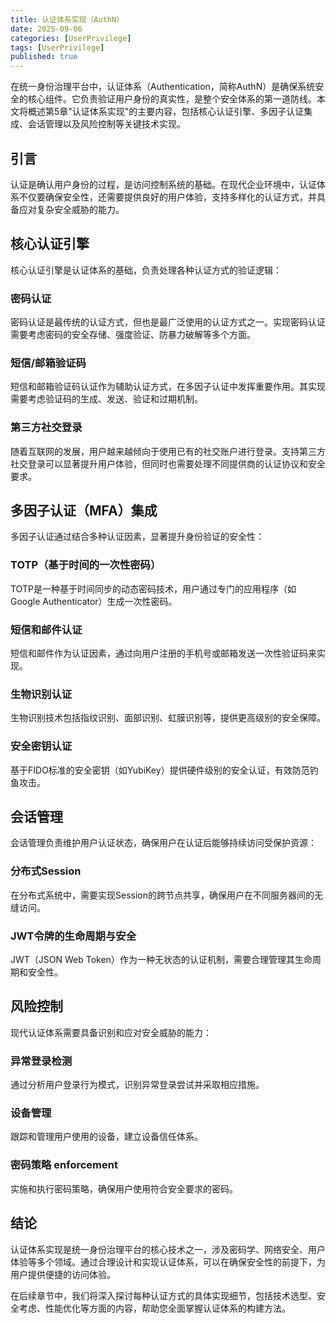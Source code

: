 ```yaml
---
title: 认证体系实现（AuthN）
date: 2025-09-06
categories: [UserPrivilege]
tags: [UserPrivilege]
published: true
---
```


在统一身份治理平台中，认证体系（Authentication，简称AuthN）是确保系统安全的核心组件。它负责验证用户身份的真实性，是整个安全体系的第一道防线。本文将概述第5章"认证体系实现"的主要内容，包括核心认证引擎、多因子认证集成、会话管理以及风险控制等关键技术实现。

## 引言

认证是确认用户身份的过程，是访问控制系统的基础。在现代企业环境中，认证体系不仅要确保安全性，还需要提供良好的用户体验，支持多样化的认证方式，并具备应对复杂安全威胁的能力。

## 核心认证引擎

核心认证引擎是认证体系的基础，负责处理各种认证方式的验证逻辑：

### 密码认证

密码认证是最传统的认证方式，但也是最广泛使用的认证方式之一。实现密码认证需要考虑密码的安全存储、强度验证、防暴力破解等多个方面。

### 短信/邮箱验证码

短信和邮箱验证码认证作为辅助认证方式，在多因子认证中发挥重要作用。其实现需要考虑验证码的生成、发送、验证和过期机制。

### 第三方社交登录

随着互联网的发展，用户越来越倾向于使用已有的社交账户进行登录。支持第三方社交登录可以显著提升用户体验，但同时也需要处理不同提供商的认证协议和安全要求。

## 多因子认证（MFA）集成

多因子认证通过结合多种认证因素，显著提升身份验证的安全性：

### TOTP（基于时间的一次性密码）

TOTP是一种基于时间同步的动态密码技术，用户通过专门的应用程序（如Google Authenticator）生成一次性密码。

### 短信和邮件认证

短信和邮件作为认证因素，通过向用户注册的手机号或邮箱发送一次性验证码来实现。

### 生物识别认证

生物识别技术包括指纹识别、面部识别、虹膜识别等，提供更高级别的安全保障。

### 安全密钥认证

基于FIDO标准的安全密钥（如YubiKey）提供硬件级别的安全认证，有效防范钓鱼攻击。

## 会话管理

会话管理负责维护用户认证状态，确保用户在认证后能够持续访问受保护资源：

### 分布式Session

在分布式系统中，需要实现Session的跨节点共享，确保用户在不同服务器间的无缝访问。

### JWT令牌的生命周期与安全

JWT（JSON Web Token）作为一种无状态的认证机制，需要合理管理其生命周期和安全性。

## 风险控制

现代认证体系需要具备识别和应对安全威胁的能力：

### 异常登录检测

通过分析用户登录行为模式，识别异常登录尝试并采取相应措施。

### 设备管理

跟踪和管理用户使用的设备，建立设备信任体系。

### 密码策略 enforcement

实施和执行密码策略，确保用户使用符合安全要求的密码。

## 结论

认证体系实现是统一身份治理平台的核心技术之一，涉及密码学、网络安全、用户体验等多个领域。通过合理设计和实现认证体系，可以在确保安全性的前提下，为用户提供便捷的访问体验。

在后续章节中，我们将深入探讨每种认证方式的具体实现细节，包括技术选型、安全考虑、性能优化等方面的内容，帮助您全面掌握认证体系的构建方法。